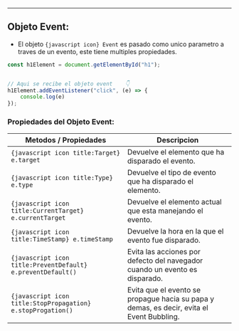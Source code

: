 
---
## Objeto Event:

- El objeto `{javascript icon} Event` es pasado como unico parametro a traves de un evento, este tiene multiples propiedades.

```js
const h1Element = document.getElementById("h1");


// Aqui se recibe el objeto event    👇
h1Element.addEventListener("click", (e) => {
    console.log(e)
});
```

### Propiedades del Objeto Event:


| **Metodos / Propiedades**                                   | **Descripcion**                                                                           |
| ----------------------------------------------------------- | ----------------------------------------------------------------------------------------- |
| `{javascript icon title:Target} e.target`                   | Devuelve el elemento que ha disparado el evento.                                          |
| `{javascript icon title:Type} e.type`                       | Devuelve el tipo de evento que ha disparado el elemento.                                  |
| `{javascript icon title:CurrentTarget} e.currentTarget`     | Devuelve el elemento actual que esta manejando el evento.                                 |
| `{javascript icon title:TimeStamp} e.timeStamp`             | Devuelve la hora en la que el evento fue disparado.                                       |
| `{javascript icon title:PreventDefault} e.preventDefault()` | Evita las acciones por defecto del navegador cuando un evento es disparado.               |
| `{javascript icon title:StopPropagation} e.stopProgation()` | Evita que el evento se propague hacia su papa y demas, es decir, evita el Event Bubbling. |
